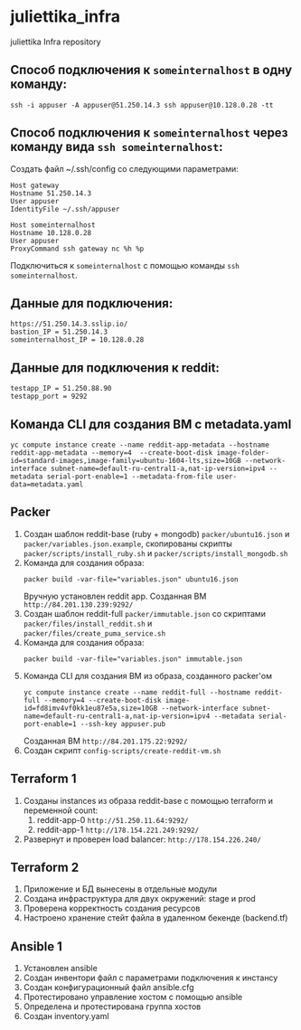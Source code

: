 # juliettika_infra
juliettika Infra repository

## Способ подключения к ```someinternalhost``` в одну команду:
```
ssh -i appuser -A appuser@51.250.14.3 ssh appuser@10.128.0.28 -tt
```

## Способ подключения к ```someinternalhost``` через команду вида ```ssh someinternalhost```:
Создать файл ~/.ssh/config со следующими параметрами:
```
Host gateway
Hostname 51.250.14.3
User appuser
IdentityFile ~/.ssh/appuser

Host someinternalhost
Hostname 10.128.0.28
User appuser
ProxyCommand ssh gateway nc %h %p
```
Подключиться к ```someinternalhost``` с помощью команды ```ssh someinternalhost```.

## Данные для подключения:
```
https://51.250.14.3.sslip.io/
bastion_IP = 51.250.14.3
someinternalhost_IP = 10.128.0.28
```

## Данные для подключения к reddit:
```
testapp_IP = 51.250.88.90
testapp_port = 9292
```

## Команда CLI для создания ВМ с metadata.yaml
```
yc compute instance create --name reddit-app-metadata --hostname reddit-app-metadata --memory=4  --create-boot-disk image-folder-id=standard-images,image-family=ubuntu-1604-lts,size=10GB --network-interface subnet-name=default-ru-central1-a,nat-ip-version=ipv4 --metadata serial-port-enable=1 --metadata-from-file user-data=metadata.yaml
```

## Packer
1. Создан шаблон reddit-base (ruby + mongodb) ```packer/ubuntu16.json``` и ```packer/variables.json.example```, скопированы скрипты ```packer/scripts/install_ruby.sh``` и ```packer/scripts/install_mongodb.sh```
2. Команда для создания образа:
    ```
    packer build -var-file="variables.json" ubuntu16.json
    ```
    Вручную установлен reddit app. Созданная ВМ ```http://84.201.130.239:9292/```
3. Создан шаблон reddit-full ```packer/immutable.json``` со скриптами ```packer/files/install_reddit.sh``` и ```packer/files/create_puma_service.sh```
4. Команда для создания образа:
   ```
   packer build -var-file="variables.json" immutable.json
   ```
5. Команда CLI для создания ВМ из образа, созданного packer'ом
    ```
    yc compute instance create --name reddit-full --hostname reddit-full --memory=4 --create-boot-disk image-id=fd8imv4vf0kk1eu87e5a,size=10GB --network-interface subnet-name=default-ru-central1-a,nat-ip-version=ipv4 --metadata serial-port-enable=1 --ssh-key appuser.pub
    ```
   Созданная ВМ ```http://84.201.175.22:9292/```
6. Создан скрипт ```config-scripts/create-reddit-vm.sh```

## Terraform 1
1. Созданы instances из образа reddit-base с помощью terraform и переменной count:
   1. reddit-app-0 ```http://51.250.11.64:9292/```
   2. reddit-app-1 ```http://178.154.221.249:9292/```
2. Развернут и проверен load balancer: ```http://178.154.226.240/```

## Terraform 2
1. Приложение и БД вынесены в отдельные модули
2. Создана инфраструктура для двух окружений: stage и prod
3. Проверена корректность создания ресурсов
4. Настроено хранение стейт файла в удаленном бекенде (backend.tf)

## Ansible 1
1. Установлен ansible
2. Создан инвентори файл с параметрами подключения к инстансу
3. Создан конфигурационный файл ansible.cfg
4. Протестировано управление хостом с помощью ansible
5. Определена и протестирована группа хостов
6. Создан inventory.yaml
